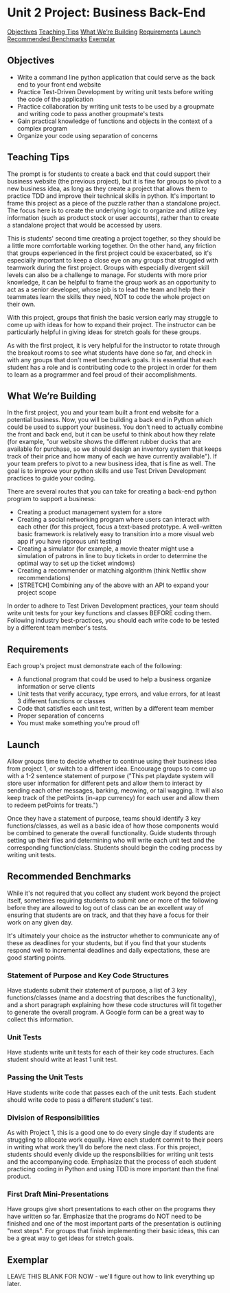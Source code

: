 # Unit 2 Project: Business Back-End

[Objectives](#objectives)
[Teaching Tips](#teaching-tips)
[What We’re Building](#building)
[Requirements](#requirements)
[Launch](#launch)
[Recommended Benchmarks](#recommended-benchmarks)
[Exemplar](#exemplar)

## Objectives

* Write a command line python application that could serve as the back end to your front end website
* Practice Test-Driven Development by writing unit tests before writing the code of the application
* Practice collaboration by writing unit tests to be used by a groupmate and writing code to pass another groupmate's tests
* Gain practical knowledge of functions and objects in the context of a complex program
* Organize your code using separation of concerns

## Teaching Tips

The prompt is for students to create a back end that could support their business website (the previous project), but it is fine for groups to pivot to a new business idea, as long as they create a project that allows them to practice TDD and improve their technical skills in python. It's important to frame this project as a piece of the puzzle rather than a standalone project. The focus here is to create the underlying logic to organize and utilize key information (such as product stock or user accounts), rather than to create a standalone project that would be accessed by users.

This is students' second time creating a project together, so they should be a little more comfortable working together. On the other hand, any friction that groups experienced in the first project could be exacerbated, so it's especially important to keep a close eye on any groups that struggled with teamwork during the first project. Groups with especially divergent skill levels can also be a challenge to manage. For students with more prior knowledge, it can be helpful to frame the group work as an opportunity to act as a senior developer, whose job is to lead the team and help their teammates learn the skills they need, NOT to code the whole project on their own.

With this project, groups that finish the basic version early may struggle to come up with ideas for how to expand their project. The instructor can be particularly helpful in giving ideas for stretch goals for these groups.

As with the first project, it is very helpful for the instructor to rotate through the breakout rooms to see what students have done so far, and check in with any groups that don't meet benchmark goals. It is essential that each student has a role and is contributing code to the project in order for them to learn as a programmer and feel proud of their accomplishments.
 

## What We’re Building <a id="building"></a>

In the first project, you and your team built a front end website for a potential business. Now, you will be building a back end in Python which could be used to support your business. You don't need to actually combine the front and back end, but it can be useful to think about how they relate (for example, "our website shows the different rubber ducks that are available for purchase, so we should design an inventory system that keeps track of their price and how many of each we have currently available"). If your team prefers to pivot to a new business idea, that is fine as well. The goal is to improve your python skills and use Test Driven Development practices to guide your coding.

There are several routes that you can take for creating a back-end python program to support a business:
* Creating a product management system for a store
* Creating a social networking program where users can interact with each other (for this project, focus a text-based prototype. A well-written basic framework is relatively easy to transition into a more visual web app if you have rigorous unit testing)
* Creating a simulator (for example, a movie theater might use a simulation of patrons in line to buy tickets in order to determine the optimal way to set up the ticket windows)
* Creating a recommender or matching algorithm (think Netflix show recommendations)
* [STRETCH] Combining any of the above with an API to expand your project scope

In order to adhere to Test Driven Development practices, your team should write unit tests for your key functions and classes BEFORE coding them. Following industry best-practices, you should each write code to be tested by a different team member's tests. 

## Requirements

Each group's project must demonstrate each of the following:
* A functional program that could be used to help a business organize information or serve clients
* Unit tests that verify accuracy, type errors, and value errors, for at least 3 different functions or classes
* Code that satisfies each unit test, written by a different team member
* Proper separation of concerns
* You must make something you're proud of!

## Launch

Allow groups time to decide whether to continue using their business idea from project 1, or switch to a different idea. Encourage groups to come up with a 1-2 sentence statement of purpose ("This pet playdate system will store user information for different pets and allow them to interact by sending each other messages, barking, meowing, or tail wagging. It will also keep track of the petPoints (in-app currency) for each user and allow them to redeem petPoints for treats.")

Once they have a statement of purpose, teams should identify 3 key functions/classes, as well as a basic idea of how those components would be combined to generate the overall functionality. Guide students through setting up their files and determining who will write each unit test and the corresponding function/class. Students should begin the coding process by writing unit tests.

## Recommended Benchmarks

While it's not required that you collect any student work beyond the project itself, sometimes requiring students to submit one or more of the following before they are allowed to log out of class can be an excellent way of ensuring that students are on track, and that they have a focus for their work on any given day. 

It's ultimately your choice as the instructor whether to communicate any of these as deadlines for your students, but if you find that your students respond well to incremental deadlines and daily expectations, these are good starting points. 

### Statement of Purpose and Key Code Structures

Have students submit their statement of purpose, a list of 3 key functions/classes (name and a docstring that describes the functionality), and a short paragraph explaining how these code structures will fit together to generate the overall program. A Google form can be a great way to collect this information.

### Unit Tests

Have students write unit tests for each of their key code structures. Each student should write at least 1 unit test.

### Passing the Unit Tests

Have students write code that passes each of the unit tests. Each student should write code to pass a different student's test.

### Division of Responsibilities

As with Project 1, this is a good one to do every single day if students are struggling to allocate work equally. Have each student commit to their peers in writing what work they'll do before the next class. For this project, students should evenly divide up the responsibilities for writing unit tests and the accompanying code. Emphasize that the process of each student practicing coding in Python and using TDD is more important than the final product. 

### First Draft Mini-Presentations

Have groups give short presentations to each other on the programs they have written so far. Emphasize that the programs do NOT need to be finished and one of the most important parts of the presentation is outlining "next steps". For groups that finish implementing their basic ideas, this can be a great way to get ideas for stretch goals. 

## Exemplar

LEAVE THIS BLANK FOR NOW - we'll figure out how to link everything up later.  